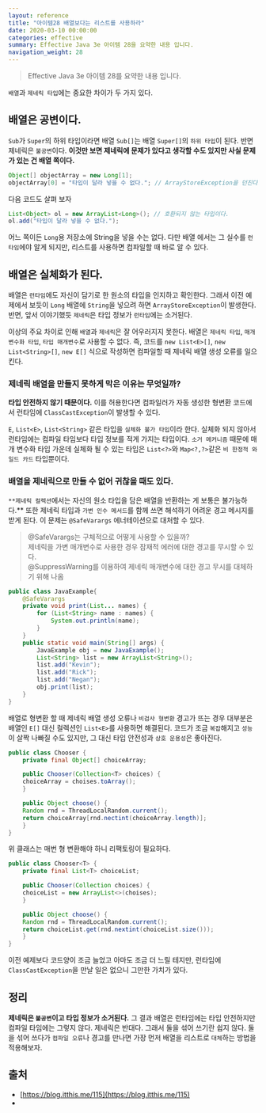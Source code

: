 ```yaml
---
layout: reference
title: "아이템28 배열보다는 리스트를 사용하라"
date: 2020-03-10 00:00:00
categories: effective
summary: Effective Java 3e 아이템 28을 요약한 내용 입니다.
navigation_weight: 28
---
```


> Effective Java 3e 아이템 28를 요약한 내용 입니다.

`배열`과 `제네릭 타입`에는 중요한 차이가 두 가지 있다.

## 배열은 공변이다.

`Sub`가 `Super`의 하위 타입이라면 배열 `Sub[]`는 배열 `Super[]`의 `하위 타입`이 된다. 반면 제네릭은 `불공변`이다. **이것만 보면 제네릭에 문제가 있다고 생각할 수도 있지만 사실 문제가 있는 건 배열 쪽이다.**

```java
Object[] objectArray = new Long[1];
objectArray[0] = "타입이 달라 넣을 수 없다."; // ArrayStoreException을 던진다.
```

다음 코드도 살펴 보자

```java
List<Object> ol = new ArrayList<Long>(); // 호환되지 않는 타입이다.
ol.add("타입이 달라 넣을 수 없다.");
```

어느 쪽이든 `Long`용 저장소에 String을 넣을 수는 없다. 다만 배열 에서는 그 실수를 `런타임`에야 알게 되지만, 리스트를 사용하면 컴파일할 때 바로 알 수 있다.

## 배열은 실체화가 된다.

배열은 `런타임`에도 자신이 담기로 한 원소의 타입을 인지하고 확인한다. 그래서 이전 예제에서 보듯이 `Long` 배열에 `String`을 넣으려 하면 `ArrayStoreException`이 발생한다. 반면, 앞서 이야기했듯 `제네릭`은 타입 정보가 `런타임`에는 소거된다.

이상의 주요 차이로 인해 `배열`과 `제네릭`은 잘 어우러지지 못한다. 배열은 `제네릭 타입`, `매개변수화 타입`, `타입 매개변수`로 사용할 수 없다. 즉, 코드를 `new List<E>[]`, `new List<String>[]`, `new E[]` 식으로 작성하면 컴파일할 때 제네릭 배열 생성 오류를 일으킨다.

### 제네릭 배열을 만들지 못하게 막은 이유는 무엇일까?

**타입 안전하지 않기 때문이다.** 이를 허용한다면 컴파일러가 자동 생성한 형변환 코드에서 런타임에 `ClassCastException`이 발생할 수 있다.

`E`, `List<E>`, `List<String>` 같은 타입을 `실체화 불가 타입`이라 한다. 실체화 되지 않아서 런타임에는 컴파일 타임보다 타입 정보를 적게 가지는 타입이다. `소거 메커니즘` 때문에 매개 변수화 타입 가운데 실체화 될 수 있는 타입은 `List<?>`와 `Map<?,?>`같은 `비 한정적 와일드 카드` 타입뿐이다.

### 배열을 제네릭으로 만들 수 없어 귀찮을 때도 있다.

`**제네릭 컬렉션`에서는 자신의 원소 타입을 담은 배열을 반환하는 게 보통은 불가능하다.\*\* 또한 제네릭 타입과 `가변 인수 메서드`를 함께 쓰면 해석하기 어려운 경고 메시지를 받게 된다. 이 문제는 `@SafeVarargs` 에너테이션으로 대처할 수 있다.

> @SafeVarargs는 구체적으로 어떻게 사용할 수 있을까?<br/>
> 제네릭을 가변 매개변수로 사용한 경우 잠재적 에러에 대한 경고를 무시할 수 있다.<br/>
> @SuppressWarning를 이용하여 제네릭 매개변수에 대한 경고 무시를 대체하기 위해 나옴

```java
public class JavaExample{  
    @SafeVarargs
    private void print(List... names) {  
        for (List<String> name : names) {  
            System.out.println(name);  
        }  
    }  
    public static void main(String[] args) {  
        JavaExample obj = new JavaExample();  
        List<String> list = new ArrayList<String>();  
        list.add("Kevin");  
        list.add("Rick"); 
        list.add("Negan");
        obj.print(list);  
    }      
}
```

배열로 형변환 할 때 제네릭 배열 생성 오류나 `비검사 형변환` 경고가 뜨는 경우 대부분은 배열인 `E[]` 대신 컬렉션인 `List<E>`를 사용하면 해결된다. 코드가 조금 `복잡`해지고 `성능`이 살짝 나빠질 수도 있지만, 그 대신 타입 안전성과 `상호 운용성`은 좋아진다.

```java
public class Chooser {
    private final Object[] choiceArray;

    public Chooser(Collection<T> choices) {
    choiceArray = choises.toArray();
    }

    public Object choose() {
    Random rnd = ThreadLocalRandom.current();
    return choiceArray[rnd.nectint(choiceArray.length)];
    }
}
```

위 클래스는 매번 형 변환해야 하니 리팩토링이 필요하다.

```java
public class Chooser<T> {
    private final List<T> choiceList;

    public Chooser(Collection choices) {
    choiceList = new ArrayList<>(choises);
    }

    public Object choose() {
    Random rnd = ThreadLocalRandom.current();
    return choiceList.get(rnd.nextint(choiceList.size()));
    }
}
```

이전 예제보다 코드양이 조금 늘었고 아마도 조금 더 느릴 테지만, 런타임에 `ClassCastException`을 만날 일은 없으니 그만한 가치가 있다.

## 정리

**제네릭은 `불공변`이고 타입 정보가 소거된다.** 그 결과 배열은 런타임에는 타입 안전하지만 컴파일 타임에는 그렇지 않다. 제네릭은 반대다. 그래서 둘을 섞어 쓰기란 쉽지 않다. 둘을 섞어 쓰다가 `컴파일 오류`나 경고를 만나면 가장 먼저 배열을 리스트로 `대체`하는 방법을 적용해보자.

## 출처

- [https://blog.itthis.me/115](https://blog.itthis.me/115)
-
